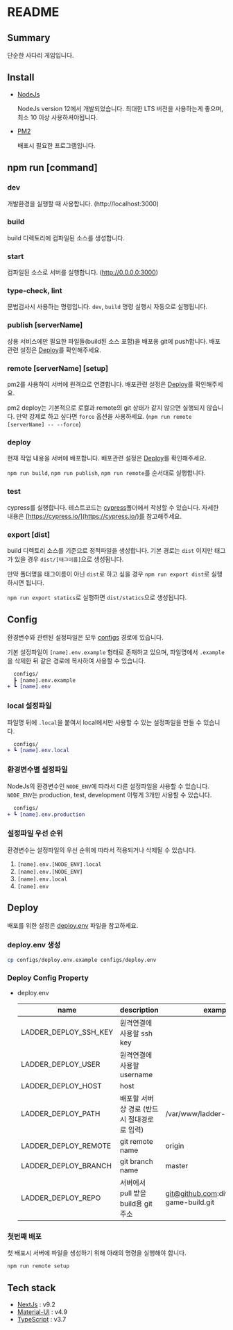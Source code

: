 # README

## Summary

단순한 사다리 게임입니다.

## Install

- [NodeJs](https://nodejs.org/)

    NodeJs version 12에서 개발되었습니다. 최대한 LTS 버전을 사용하는게 좋으며, 최소 10 이상 사용하셔야됩니다.

- [PM2](https://pm2.keymetrics.io/)

    배포시 필요한 프로그램입니다.

## npm run [command]

### dev

개발환경을 실행할 때 사용합니다. (http://localhost:3000)

### build

build 디렉토리에 컴파일된 소스를 생성합니다.

### start

컴파일된 소스로 서버를 실행합니다. (http://0.0.0.0:3000)

### type-check, lint

문법검사시 사용하는 명령입니다. `dev`, `build` 명령 실행시 자동으로 실행됩니다.

### publish [serverName]

상용 서비스에만 필요한 파일들(build된 소스 포함)을 배포용 git에 push합니다. 배포관련 설정은 [Deploy](#deploy)를 확인해주세요.

### remote [serverName] [setup]

pm2를 사용하여 서버에 원격으로 연결합니다. 배포관련 설정은 [Deploy](#deploy)를 확인해주세요.

pm2 deploy는 기본적으로 로컬과 remote의 git 상태가 같지 않으면 실행되지 않습니다. 만약 강제로 하고 싶다면 `force` 옵션을 사용하세요. (`npm run remote [serverName] -- --force`)

### deploy

현재 작업 내용을 서버에 배포합니다. 배포관련 설정은 [Deploy](#deploy)를 확인해주세요.

`npm run build`, `npm run publish`, `npm run remote`를 순서대로 실행합니다.

### test

cypress를 실행합니다. 테스트코드는 [cypress](./cypress)폴더에서 작성할 수 있습니다. 자세한 내용은 [https://cypress.io/](https://cypress.io/)를 참고해주세요.

### export [dist]

build 디렉토리 소스를 기준으로 정적파일을 생성합니다. 기본 경로는 `dist` 이지만 태그가 있을 경우 `dist/[태그이름]`으로 생성됩니다.

만약 폴더명을 태그이름이 아닌 `dist`로 하고 싶을 경우 `npm run export dist`로 실행하시면 됩니다.

`npm run export statics`로 실행하면 `dist/statics`으로 생성됩니다.

## Config

환경변수와 관련된 설정파일은 모두 [configs](./configs) 경로에 있습니다.

기본 설정파일이 `[name].env.example` 형태로 존재하고 있으며, 파일명에서 `.example`을 삭제한 뒤 같은 경로에 복사하여 사용할 수 있습니다.

```diff
  configs/
  ┣ [name].env.example
+ ┗ [name].env
```

### local 설정파일

파일명 뒤에 `.local`을 붙여서 local에서만 사용할 수 있는 설정파일을 만들 수 있습니다.

```diff
  configs/
+ ┗ [name].env.local
```

### 환경변수별 설정파일

NodeJs의 환경변수인 `NODE_ENV`에 따라서 다른 설정파일을 사용할 수 있습니다. `NODE_ENV`는 production, test, development 이렇게 3개만 사용할 수 있습니다.

```diff
  configs/
+ ┗ [name].env.production
```

### 설정파일 우선 순위

환경변수는 설정파일의 우선 순위에 따라서 적용되거나 삭제될 수 있습니다.

1. `[name].env.[NODE_ENV].local`
2. `[name].env.[NODE_ENV]`
3. `[name].env.local`
4. `[name].env`

## Deploy

배포를 위한 설정은 [deploy.env](./configs/deploy.env.example) 파일을 참고하세요.

### deploy.env 생성

```bash
cp configs/deploy.env.example configs/deploy.env
```

### Deploy Config Property

- deploy.env

    | name | description | example |
    | - | - | - |
    | LADDER_DEPLOY_SSH_KEY | 원격연결에 사용할 ssh key | |
    | LADDER_DEPLOY_USER | 원격연결에 사용할 username | |
    | LADDER_DEPLOY_HOST | host | |
    | LADDER_DEPLOY_PATH | 배포할 서버상 경로 (반드시 절대경로로 입력) | /var/www/ladder-game |
    | LADDER_DEPLOY_REMOTE | git remote name | origin |
    | LADDER_DEPLOY_BRANCH | git branch name | master |
    | LADDER_DEPLOY_REPO | 서버에서 pull 받을 build용 git 주소 | git@github.com:divlook/ladder-game-build.git |

### 첫번째 배포

첫 배포시 서버에 파일을 생성하기 위해 아래의 명령을 실행해야 합니다.

```bash
npm run remote setup
```

## Tech stack

- [NextJs](https://nextjs.org/) : v9.2
- [Material-UI](https://material-ui.com/) : v4.9
- [TypeScript](https://www.typescriptlang.org/) : v3.7
